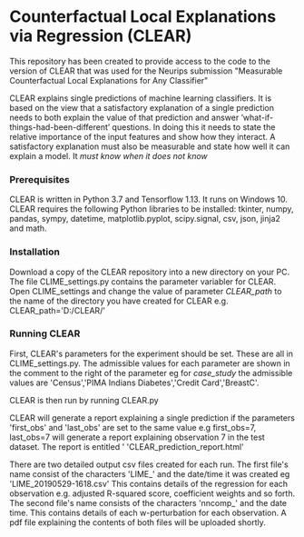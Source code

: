 # Counterfactual Local Explanations via Regression (CLEAR)

This repository has been created to provide access to the code to the version of CLEAR that was used for the Neurips submission
"Measurable Counterfactual Local Explanations for Any Classifier"

CLEAR explains single predictions of machine learning classifiers. It is based on the view that a satisfactory explanation of a single prediction needs to both
explain the value of that prediction and answer ’what-if-things-had-been-different’ questions. In doing this it needs to state the relative importance of the input features and show how they interact. A
satisfactory explanation must also be measurable and state how well it can explain a model. It *must know when it does not know*

### Prerequisites

CLEAR is written in Python 3.7 and Tensorflow 1.13. It runs on Windows 10. CLEAR requires the following Python libraries to be installed:
tkinter, numpy, pandas, sympy, datetime, matplotlib.pyplot, scipy.signal, csv, json, jinja2 and math.

### Installation

Download a copy of the CLEAR repository into a new directory on your PC. The file CLIME_settings.py contains the parameter variabler for CLEAR. Open CLIME_settings and change the value of parameter *CLEAR_path* to the name of the directory you have created for CLEAR e.g. CLEAR_path='D:/CLEAR/'

### Running CLEAR

First, CLEAR's parameters for the experiment should be set. These are all in CLIME_settings.py. The admissible values for each parameter are shown in the comment to the right of the parameter eg for *case_study* the admissible values are 'Census','PIMA Indians Diabetes','Credit Card','BreastC'.

CLEAR is then run by running CLEAR.py

CLEAR will generate a report explaining a single prediction if the parameters 'first_obs' and 'last_obs' are set to the same value e.g first_obs=7, last_obs=7 will generate a report explaining observation 7 in the test dataset. The report is entitled ' 'CLEAR_prediction_report.html'

There are two detailed output csv files created for each run. The first file's name consist of the characters 'LIME_' and the date/time it was created eg 'LIME_20190529-1618.csv' This contains details of the regression for each observation e.g. adjusted R-squared score, coefficient weights and so forth. The second file's name consists of the characters 'nncomp_' and the date time. This contains details of each w-perturbation for each observation. A pdf file explaining the contents of both files will be uploaded shortly.











